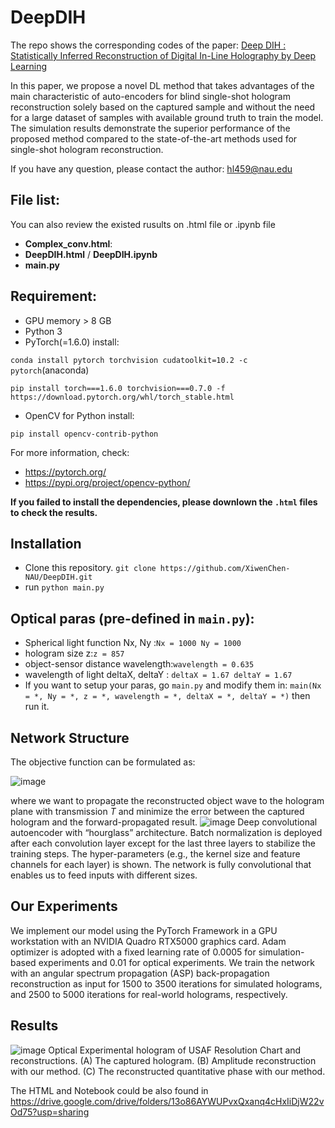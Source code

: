 # DeepDIH
The repo shows the corresponding codes of the paper: 
[Deep DIH : Statistically Inferred Reconstruction of Digital In-Line Holography by Deep Learning](https://arxiv.org/abs/2004.12231)

In this paper, we propose a novel DL method that takes advantages of the main characteristic of auto-encoders for blind single-shot hologram reconstruction solely based on the captured sample and without the need for a large dataset of samples with available ground truth to train the model. The simulation results demonstrate the superior performance of the proposed method compared to the state-of-the-art methods used for single-shot hologram reconstruction.

If you have any question, please contact the author: hl459@nau.edu
## File list:
You can also review the existed rusults on .html file or .ipynb file 
- **Complex_conv.html**:
- **DeepDIH.html** / **DeepDIH.ipynb** 
- **main.py**
## Requirement:
- GPU memory > 8 GB
- Python 3
- PyTorch(=1.6.0) install:

`conda install pytorch torchvision cudatoolkit=10.2 -c pytorch`(anaconda)

`pip install torch===1.6.0 torchvision===0.7.0 -f https://download.pytorch.org/whl/torch_stable.html`

- OpenCV for Python install:

`pip install opencv-contrib-python`

For more information, check:
- https://pytorch.org/
- https://pypi.org/project/opencv-python/

**If you failed to install the dependencies, please downlown the `.html` files to check the results.**

## Installation
- Clone this repository.
`git clone https://github.com/XiwenChen-NAU/DeepDIH.git`
- run
`python main.py`

## Optical paras (pre-defined in `main.py`):
- Spherical light function Nx, Ny :`Nx = 1000 Ny = 1000` 
- hologram size z:`z = 857`
- object-sensor distance wavelength:`wavelength = 0.635`
- wavelength of light deltaX, deltaY : `deltaX = 1.67 deltaY = 1.67`
- If you want to setup your paras, go `main.py` and modify them in:
`main(Nx = *, Ny = *, z = *, wavelength = *, deltaX = *, deltaY = *)`
then run it.
## Network Structure
The objective function can be formulated as:

![image](https://latex.codecogs.com/gif.latex?w%20=%20\mathop{\arg\min}_{w}%20\%20\%20\|%20H-T(f(H,w))\|_{2}^{2})

where we want to propagate the reconstructed object wave to the hologram plane with transmission $T$ and minimize the error between the captured hologram and the forward-propagated result.
![image](https://github.com/XiwenChen-NAU/DeepDIH/blob/master/Figures/fig4-2.jpg)
Deep convolutional autoencoder with “hourglass” architecture. Batch normalization is deployed after each convolution layer except for the last three layers to stabilize the training steps. The hyper-parameters (e.g., the kernel size and feature channels for each layer) is shown. The network is fully convolutional that enables us to feed inputs with different sizes.
## Our Experiments
We implement our model using the PyTorch Framework in a GPU workstation with an NVIDIA Quadro RTX5000 graphics card. Adam optimizer is adopted with a fixed learning rate of 0.0005 for simulation-based experiments and 0.01 for optical experiments. We train the network with an angular spectrum propagation (ASP) back-propagation reconstruction as input for 1500 to 3500 iterations for simulated holograms, and 2500 to 5000 iterations for real-world holograms, respectively.
## Results
![image](https://github.com/XiwenChen-NAU/DeepDIH/blob/master/Figures/fig12.jpg)
Optical Experimental hologram of USAF Resolution Chart and reconstructions. (A) The captured hologram. (B) Amplitude reconstruction with our method. (C) The reconstructed quantitative phase with our method.

The HTML and Notebook could be also found in https://drive.google.com/drive/folders/13o86AYWUPvxQxanq4cHxIiDjW22vOd75?usp=sharing
